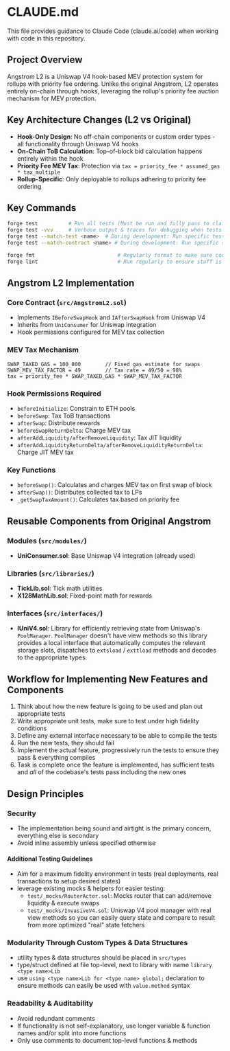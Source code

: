 # CLAUDE.md

This file provides guidance to Claude Code (claude.ai/code) when working with code in this repository.

## Project Overview

Angstrom L2 is a Uniswap V4 hook-based MEV protection system for rollups with priority fee ordering. Unlike the original Angstrom, L2 operates entirely on-chain through hooks, leveraging the rollup's priority fee auction mechanism for MEV protection.

## Key Architecture Changes (L2 vs Original)

- **Hook-Only Design**: No off-chain components or custom order types - all functionality through Uniswap V4 hooks
- **On-Chain ToB Calculation**: Top-of-block bid calculation happens entirely within the hook
- **Priority Fee MEV Tax**: Protection via `tax = priority_fee * assumed_gas * tax_multiple`
- **Rollup-Specific**: Only deployable to rollups adhering to priority fee ordering

## Key Commands

```bash
forge test          # Run all tests (Must be run and fully pass to claim a feature is complete)
forge test -vvv     # Verbose output & traces for debugging when tests fail
forge test --match-test <name>  # During development: Run specific tests to speedup iteration
forge test --match-contract <name> # During development: Run specific set of tests to speedup iteration

forge fmt                           # Regularly format to make sure code is clean
forge lint                          # Run regularly to ensure stuff is clean
```

## Angstrom L2 Implementation

### Core Contract (`src/AngstromL2.sol`)
- Implements `IBeforeSwapHook` and `IAfterSwapHook` from Uniswap V4
- Inherits from `UniConsumer` for Uniswap integration
- Hook permissions configured for MEV tax collection

### MEV Tax Mechanism
```solidity
SWAP_TAXED_GAS = 100_000        // Fixed gas estimate for swaps
SWAP_MEV_TAX_FACTOR = 49        // Tax rate = 49/50 = 98%
tax = priority_fee * SWAP_TAXED_GAS * SWAP_MEV_TAX_FACTOR
```

### Hook Permissions Required
- `beforeInitialize`: Constrain to ETH pools
- `beforeSwap`: Tax ToB transactions
- `afterSwap`: Distribute rewards
- `beforeSwapReturnDelta`: Charge MEV tax
- `afterAddLiquidity/afterRemoveLiquidity`: Tax JIT liquidity
- `afterAddLiquidityReturnDelta/afterRemoveLiquidityReturnDelta`: Charge JIT MEV tax

### Key Functions
- `beforeSwap()`: Calculates and charges MEV tax on first swap of block
- `afterSwap()`: Distributes collected tax to LPs
- `_getSwapTaxAmount()`: Calculates tax based on priority fee


## Reusable Components from Original Angstrom

### Modules (`src/modules/`)
- **UniConsumer.sol**: Base Uniswap V4 integration (already used)

### Libraries (`src/libraries/`)
- **TickLib.sol**: Tick math utilities
- **X128MathLib.sol**: Fixed-point math for rewards


### Interfaces (`src/interfaces/`)
- **IUniV4.sol**: Library for efficiently retrieving state from Uniswap's `PoolManager`. `PoolManager` doesn't have view methods so this library provides a local interface that automatically computes the relevant storage slots, dispatches to `extsload` / `exttload` methods and decodes to the appropriate types.

## Workflow for Implementing New Features and Components
1. Think about how the new feature is going to be used and plan out appropriate tests
2. Write appropriate unit tests, make sure to test under high fidelity conditions
3. Define any external interface necessary to be able to compile the tests
4. Run the new tests, they should fail
5. Implement the actual feature, progressively run the tests to ensure they pass & everything compiles
6. Task is complete once the feature is implemented, has sufficient tests and *all* of the codebase's tests pass including the new ones

## Design Principles

### Security
- The implementation being sound and airtight is the primary concern, everything else is secondary
- Avoid inline assembly unless specified otherwise

#### Additional Testing Guidelines
- Aim for a maximum fidelity environment in tests (real deployments, real transactions to setup desired states)
- leverage existing mocks & helpers for easier testing:
    - `test/_mocks/RouterActor.sol`: Mocks router that can add/remove liquidity & execute swaps
    - `test/_mocks/InvasiveV4.sol`: Uniswap V4 pool manager with real view methods so you can easily query state and compare to result from more optimized "real" state fetchers

### Modularity Through Custom Types & Data Structures
- utility types & data structures should be placed in `src/types`
- type/struct defined at file top-level, next to library with name `library <type name>Lib`
- use `using <type name>Lib for <type name> global;` declaration to ensure methods can easily be used with `value.method` syntax

### Readability & Auditability
- Avoid redundant comments
- If functionality is not self-explanatory, use longer variable & function names and/or split into more functions
- Only use comments to document top-level functions & methods